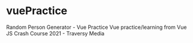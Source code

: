 # vuePractice
Random Person Generator - Vue Practice
Vue practice/learning from Vue JS Crash Course 2021 - Traversy Media 
